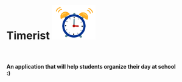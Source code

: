 <div style="margin-left: 50px">
<h1>Timerist <img src="alarm.gif" height="90"></h1>
<br> 
<h4>An application that will help students organize their day at school :)</h4>
</div>

